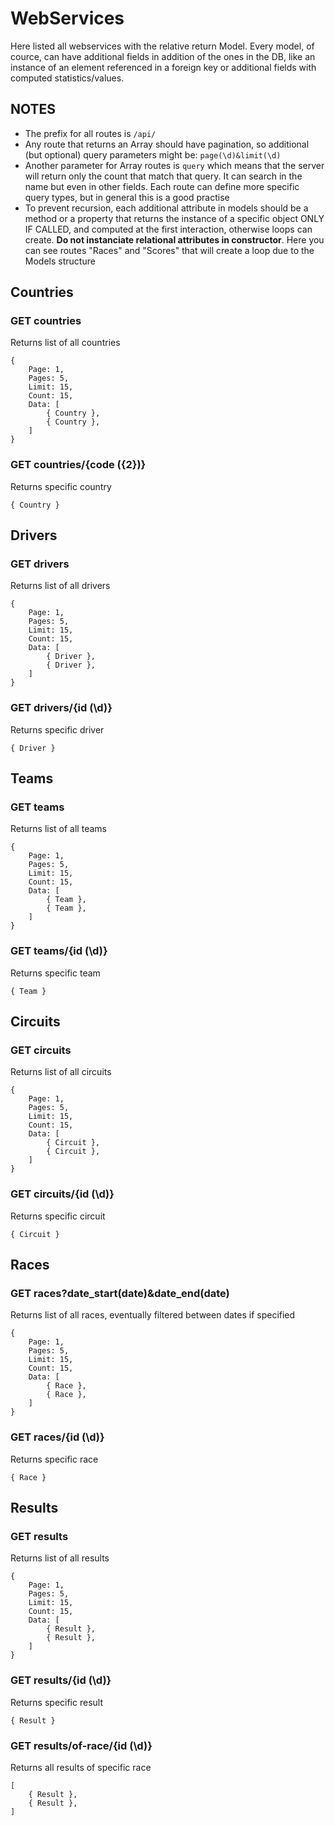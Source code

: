 # WebServices

Here listed all webservices with the relative return Model.
Every model, of cource, can have additional fields in addition of the ones in the DB, like an instance of an element referenced in a foreign key or additional fields with computed statistics/values.

## NOTES

- The prefix for all routes is `/api/`
- Any route that returns an Array should have pagination, so additional (but optional) query parameters might be: `page(\d)&limit(\d)`
- Another parameter for Array routes is `query` which means that the server will return only the count that match that query. It can search in the name but even in other fields. Each route can define more specific query types, but in general this is a good practise
- To prevent recursion, each additional attribute in models should be a method or a property that returns the instance of a specific object ONLY IF CALLED, and computed at the first interaction, otherwise loops can create. **Do not instanciate relational attributes in constructor**. Here you can see routes "Races" and "Scores" that will create a loop due to the Models structure



## Countries

### GET countries
Returns list of all countries

    {
	    Page: 1,
	    Pages: 5,
	    Limit: 15,
	    Count: 15,
	    Data: [
		    { Country },
		    { Country },
	    ]
    }

### GET countries/{code ({2})}
Returns specific country

    { Country }



## Drivers

### GET drivers
Returns list of all drivers

    {
	    Page: 1,
	    Pages: 5,
	    Limit: 15,
	    Count: 15,
	    Data: [
		    { Driver },
		    { Driver },
	    ]
    }

### GET drivers/{id (\d)}
Returns specific driver

    { Driver }



## Teams

### GET teams
Returns list of all teams

    {
	    Page: 1,
	    Pages: 5,
	    Limit: 15,
	    Count: 15,
	    Data: [
		    { Team },
		    { Team },
	    ]
    }

### GET teams/{id (\d)}
Returns specific team

    { Team }



## Circuits

### GET circuits
Returns list of all circuits

    {
	    Page: 1,
	    Pages: 5,
	    Limit: 15,
	    Count: 15,
	    Data: [
		    { Circuit },
		    { Circuit },
	    ]
    }

### GET circuits/{id (\d)}
Returns specific circuit

    { Circuit }



## Races

### GET races?date_start(date)&date_end(date)
Returns list of all races, eventually filtered between dates if specified

    {
	    Page: 1,
	    Pages: 5,
	    Limit: 15,
	    Count: 15,
	    Data: [
		    { Race },
		    { Race },
	    ]
    }

### GET races/{id (\d)}
Returns specific race

    { Race }



## Results

### GET results
Returns list of all results

    {
	    Page: 1,
	    Pages: 5,
	    Limit: 15,
	    Count: 15,
	    Data: [
		    { Result },
		    { Result },
	    ]
    }

### GET results/{id (\d)}
Returns specific result

    { Result }

### GET results/of-race/{id (\d)}
Returns all results of specific race

    [
		{ Result },
		{ Result },
	]